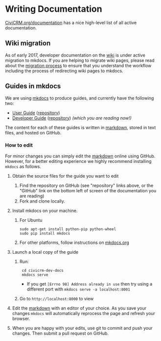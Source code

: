 # Writing Documentation

[CiviCRM.org/documentation](https://civicrm.org/documentation) has a nice
high-level list of all active documentation.

## Wiki migration

As of early 2017, developer documentation on the [wiki] is under
active migration to mkdocs. If you are helping to migrate wiki pages, please
read about the [migration process][migration] to ensure that you understand the
workflow including the process of redirecting wiki pages to mkdocs.

[migration]: https://wiki.civicrm.org/confluence/display/CRMDOC/Content+migration+from+wiki+to+Developer+Guide
[wiki]: https://wiki.civicrm.org/confluence/display/CRMDOC/CiviCRM+Documentation

## Guides in mkdocs

We are using [mkdocs](http://www.mkdocs.org) to produce guides, and currently
have the following two:

-   [User Guide](https://docs.civicrm.org/user/en/stable/)
    ([repository](https://github.com/civicrm/civicrm-docs))
-   [Developer Guide](https://docs.civicrm.org/dev/en/master/)
    ([repository](https://github.com/civicrm/civicrm-dev-docs))
    *(which you are reading now!)*

The content for each of these guides is written in [markdown], stored in text
files, and hosted on GitHub.

### How to edit

For minor changes you can simply edit the [markdown] online using GitHub.
However, for a better editing experience we highly recommend installing
`mkdocs` as follows.

1.  Obtain the source files for the guide you want to edit
    1.  Find the repository on GitHub (see "repository" links above, or the "GitHub" link on the bottom left
        of screen of the documentation you are reading)
    1.  Fork and clone locally.
1.  Install mkdocs on your machine.
    1.  For Ubuntu

            sudo apt-get install python-pip python-wheel
            sudo pip install mkdocs

    1.  For other platforms, follow instructions on
        [mkdocs.org](http://www.mkdocs.org)

1. Launch a local copy of the guide
    1. Run:

            cd civicrm-dev-docs
            mkdocs serve

        -   If you get `[Errno 98] Address already in use` then try using a
            different port with `mkdocs serve -a localhost:8001`

    1. Go to `http://localhost:8000` to view

1.  Edit the [markdown] with an editor of your choice. As you
    save your changes `mkdocs` will automatically reprocess the page and
    refresh your browser.

1.  When you are happy with your edits, use git to commit and push your changes.
    Then submit a  pull request on GitHub.

[Markdown]: markdownrules.md
